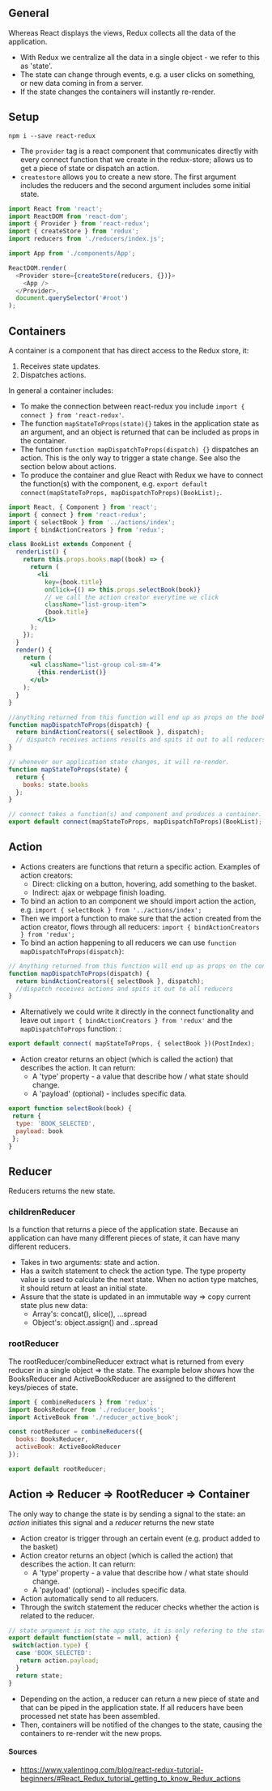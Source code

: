 ## General
Whereas React displays the views, Redux collects all the data of the application. 
- With Redux we centralize all the data in a single object - we refer to this as 'state'. 
- The state can change through events, e.g. a user clicks on something, or new data coming in from a server. 
- If the state changes the containers will instantly re-render.

## Setup
```
npm i --save react-redux
```

- The `provider` tag is a react component that communicates directly with every connect function that we create in the redux-store; allows us to get a piece of state or dispatch an action. 
- `createstore` allows you to create a new store. The first argument includes the reducers and the second argument includes some initial state.
```js
import React from 'react';
import ReactDOM from 'react-dom';
import { Provider } from 'react-redux';
import { createStore } from 'redux';
import reducers from './reducers/index.js';

import App from './components/App';

ReactDOM.render(
  <Provider store={createStore(reducers, {})}>
    <App />
  </Provider>,
  document.querySelector('#root')
);
```

## Containers
A container is a component that has direct access to the Redux store, it:
1. Receives state updates.
2. Dispatches actions.

In general a container includes:
- To make the connection between react-redux you include `import { connect } from 'react-redux'`.
- The function `mapStateToProps(state){}` takes in the application state as an argument, and an object is returned that can be included as props in the container. 
- The function `function mapDispatchToProps(dispatch) {}` dispatches an action. This is the only way to trigger a state change. See also the section below about actions. 
- To produce the container and glue React with Redux we have to connect the function(s) with the component, e.g. `export default connect(mapStateToProps, mapDispatchToProps)(BookList);`. 

```jsx
import React, { Component } from 'react';
import { connect } from 'react-redux';
import { selectBook } from '../actions/index';
import { bindActionCreators } from 'redux';

class BookList extends Component {
  renderList() {
    return this.props.books.map((book) => {
      return (
        <li
          key={book.title}
          onClick={() => this.props.selectBook(book)}
          // we call the action creator everytime we click
          className="list-group-item">
          {book.title}
        </li>
      );
    });
  }
  render() {
    return (
      <ul className="list-group col-sm-4">
        {this.renderList()}
      </ul>
    );
  }
}

//anything returned from this function will end up as props on the booklist container.
function mapDispatchToProps(dispatch) {
  return bindActionCreators({ selectBook }, dispatch);
  // dispatch receives actions results and spits it out to all reducers everytime selectBook is called.
}

// whenever our application state changes, it will re-render.
function mapStateToProps(state) {
  return {
    books: state.books
  };
}

// connect takes a function(s) and component and produces a container.
export default connect(mapStateToProps, mapDispatchToProps)(BookList);
```

## Action 
- Actions creaters are functions that return a specific action. Examples of action creators: 
  - Direct: clicking on a button, hovering, add something to the basket. 
  - Indirect: ajax or webpage finish loading. 
- To bind an action to an component we should import action the action, e.g. `import { selectBook } from '../actions/index';`
- Then we import a function to make sure that the action created from the action creator, flows through all reducers: `import { bindActionCreators } from 'redux';`
- To bind an action happening to all reducers we can use `function mapDispatchToProps(dispatch}`:
```jsx 
// Anything returned from this function will end up as props on the container
function mapDispatchToProps(dispatch) {
  return bindActionCreators({ selectBook }, dispatch); 
  //dispatch receives actions and spits it out to all reducers
}
```
- Alternatively we could write it directly in the connect functionality and leave out `import { bindActionCreators } from 'redux'` and the `mapDispatchToProps` function:
:
```jsx
export default connect( mapStateToProps, { selectBook })(PostIndex);
```
- Action creator returns an object (which is called the action) that describes the action. It can return:
  - A 'type' property - a value that describe how / what state should change.
  - A 'payload' (optional) - includes specific data.
  
```jsx
export function selectBook(book) {
 return {
  type: 'BOOK_SELECTED',
  payload: book
 };
}
```

## Reducer
Reducers returns the new state.

### childrenReducer
Is a function that returns a piece of the application state.  Because an application can have many different pieces of state, it can have many different reducers. 

- Takes in two arguments: state and action.
- Has a switch statement to check the action type. The type property value is used to calculate the next state. When no action type matches, it should return at least an initial state.
- Assure that the state is updated in an immutable way => copy current state plus new data:
  - Array's: concat(), slice(), ...spread
  - Object's: object.assign() and ..spread

### rootReducer
The rootReducer/combineReducer extract what is returned from every reducer in a single object => the state. The example below shows how the BooksReducer and ActiveBookReducer are assigned to the different keys/pieces of state.  
```jsx
import { combineReducers } from 'redux';
import BooksReducer from './reducer_books';
import ActiveBook from './reducer_active_book';

const rootReducer = combineReducers({
  books: BooksReducer, 
  activeBook: ActiveBookReducer
});

export default rootReducer;
```

## Action => Reducer => RootReducer => Container 
The only way to change the state is by sending a signal to the state: an *action* initiates this signal and a *reducer* returns the new state
- Action creator is trigger through an certain event (e.g. product added to the basket)
- Action creator returns an object (which is called the action) that describes the action. It can return:
  - A 'type' property - a value that describe how / what state should change.
  - A 'payload' (optional) - includes specific data.
- Action automatically send to all reducers.
- Through the switch statement the reducer checks whether the action is related to the reducer.
```jsx
// state argument is not the app state, it is only refering to the state this reducer is responsible for
export default function(state = null, action) {
 switch(action.type) {
  case 'BOOK_SELECTED':
   return action.payload;
  }
  return state;
}
```
- Depending on the action, a reducer can return a new piece of state and that can be piped in the application state. If all reducers have been processed net state has been assembled.
- Then, containers will be notified of the changes to the state, causing the containers to re-render wit the new props.


#### Sources
- https://www.valentinog.com/blog/react-redux-tutorial-beginners/#React_Redux_tutorial_getting_to_know_Redux_actions


